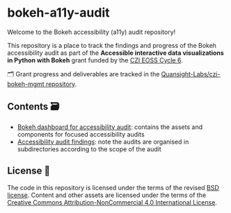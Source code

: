 # bokeh-a11y-audit

Welcome to the Bokeh accessibility (a11y) audit repository!

This repository is a place to track the findings and progress of the Bokeh accessibility audit as part of the
**Accessible interactive data visualizations in Python with Bokeh** grant funded by the [CZI EOSS Cycle 6](https://chanzuckerberg.com/eoss/).

🗂️ Grant progress and deliverables are tracked in the [Quansight-Labs/czi-bokeh-mgmt repository](https://github.com/Quansight-Labs/czi-bokeh-mgmt).

## Contents 🗃️

- [Bokeh dashboard for accessibility audit](./dashboard/README.md): contains the assets and components for focused accessibility audits
- [Accessibility audit findings](./a11y-audit/): note the audits are organised in subdirectories according to the scope of the audit

## License 📃

The code in this repository is licensed under the terms of the revised [BSD license](./LICENSE).
Content and other assets are licensed under the terms of the [Creative Commons Attribution-NonCommercial 4.0 International License](https://creativecommons.org/licenses/by-nc/4.0/).

